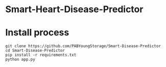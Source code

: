 # Smart-Heart-Disease-Predictor

# Install process

```
git clone https://github.com/PABYoungStorage/Smart-Disease-Predictor
cd Smart-Disease-Predictor
pip install -r requirements.txt
python app.py
```
